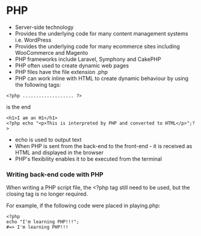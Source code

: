 # PHP

* Server-side technology
* Provides the underlying code for many content management systems i.e. WordPress
* Provides the underlying code for many ecommerce sites including WooCommerce and Magento
* PHP frameworks include Laravel, Symphony and CakePHP
* PHP often used to create dynamic web pages
* PHP files have the file extension .php
* PHP can work inline with HTML to create dynamic behaviour by using the following tags:
```
<?php ................... ?>
```
<?php is the start
?>  is the end
```
<h1>I am an H1</h1>
<?php echo "<p>This is interpreted by PHP and converted to HTML</p>";?>
```

* echo is used to output text
* When PHP is sent from the back-end to the front-end - it is received as HTML and 
displayed in the browser
* PHP's flexibility enables it to be executed from the terminal

### Writing back-end code with PHP

When writing a PHP script file, the <?php  tag still need to be used, but the closing tag is no longer required.

For example, if the following code were placed in playing.php:
```
<?php
echo "I'm learning PHP!!!";
#=> I'm learning PHP!!!
```

